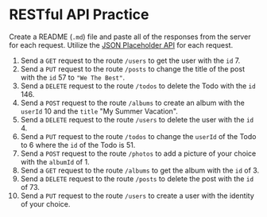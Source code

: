 # RESTful API Practice

Create a README (`.md`) file and paste all of the responses from the server for each request. Utilize the [JSON Placeholder API](https://jsonplaceholder.typicode.com/) for each request.

1.  Send a `GET` request to the route `/users` to get the user with the `id` 7.
2.  Send a `PUT` request to the route `/posts` to change the title of the post with the `id` 57 to `"We The Best"`.
3.  Send a `DELETE` request to the route `/todos` to delete the Todo with the `id` 146.
4.  Send a `POST` request to the route `/albums` to create an album with the `userId` 10 and the `title` "My Summer Vacation".
5.  Send a `DELETE` request to the route `/users` to delete the user with the `id` 4.
6.  Send a `PUT` request to the route `/todos` to change the `userId` of the Todo to 6 where the `id` of the Todo is 51.
7.  Send a `POST` request to the route `/photos` to add a picture of your choice with the `albumId` of 1.
8.  Send a `GET` request to the route `/albums` to get the album with the `id` of 3.
9.  Send a `DELETE` request to the route `/posts` to delete the post with the `id` of 73.
10. Send a `PUT` request to the route `/users` to create a user with the identity of your choice.
